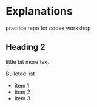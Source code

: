 # Explanations
practice repo for codex workshop

## Heading 2
little bit more text

Bulleted list
* item 1
* item 2
* item 3
  
